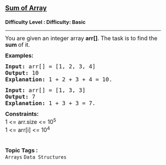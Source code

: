<h2><a href="https://www.geeksforgeeks.org/problems/sum-of-array2326/1?page=1&difficulty=Basic&status=unsolved&sortBy=submissions">Sum of Array</a></h2><h3>Difficulty Level : Difficulty: Basic</h3><hr><div class="problems_problem_content__Xm_eO"><p><span style="font-size: 18px;">You are given an integer array <strong>arr[]</strong>. The task is to find the <strong>sum </strong>of it.</span></p>
<p><span style="font-size: 18px;"><strong>Examples:</strong></span></p>
<pre><span style="font-size: 18px;"><strong>Input: </strong>arr[] = [1, 2, 3, 4]
<strong>Output:</strong> 10
<strong>Explanation:</strong> 1 + 2 + 3 + 4 = 10.
</span></pre>
<pre><span style="font-size: 18px;"><strong>Input: </strong>arr[] = [1, 3, 3]
<strong>Output:</strong> 7
<strong>Explanation:</strong>&nbsp;1 + 3 + 3 = 7.
</span></pre>
<p><span style="font-size: 18px;"><strong>Constraints:</strong><br>1 &lt;= arr.size &lt;= 10<sup>5</sup><br>1 &lt;= arr[i] &lt;= 10<sup>4</sup></span></p></div><br><p><span style=font-size:18px><strong>Topic Tags : </strong><br><code>Arrays</code>&nbsp;<code>Data Structures</code>&nbsp;